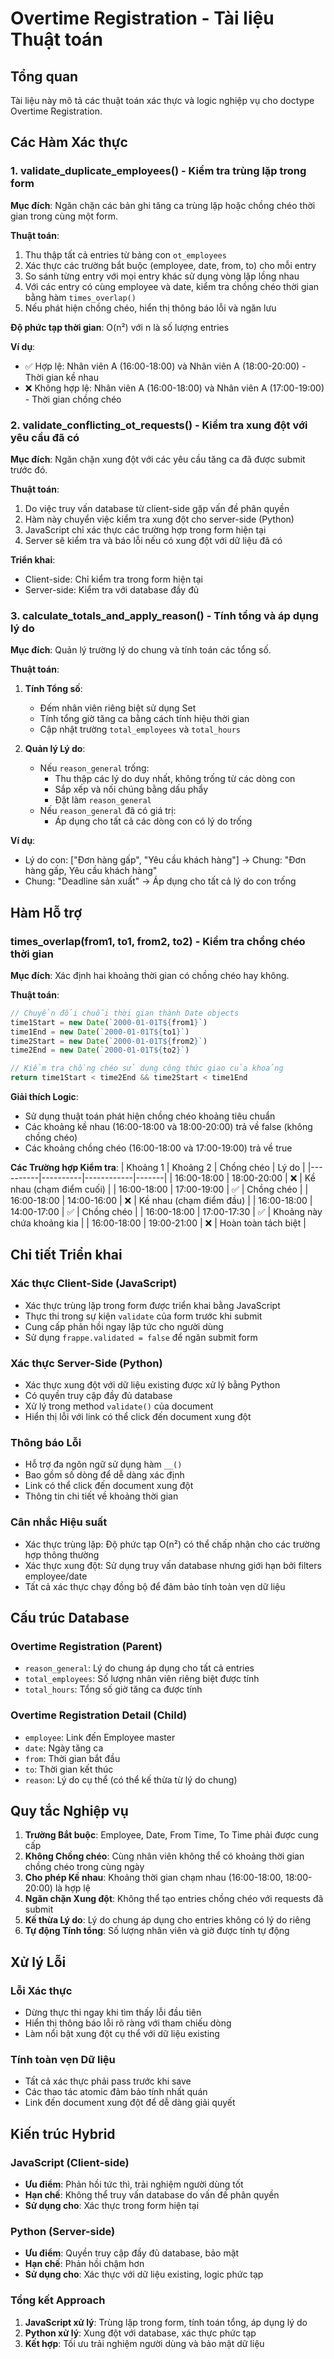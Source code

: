 # Overtime Registration - Tài liệu Thuật toán

## Tổng quan
Tài liệu này mô tả các thuật toán xác thực và logic nghiệp vụ cho doctype Overtime Registration.

## Các Hàm Xác thực

### 1. validate_duplicate_employees() - Kiểm tra trùng lặp trong form
**Mục đích**: Ngăn chặn các bản ghi tăng ca trùng lặp hoặc chồng chéo thời gian trong cùng một form.

**Thuật toán**:
1. Thu thập tất cả entries từ bảng con `ot_employees`
2. Xác thực các trường bắt buộc (employee, date, from, to) cho mỗi entry
3. So sánh từng entry với mọi entry khác sử dụng vòng lặp lồng nhau
4. Với các entry có cùng employee và date, kiểm tra chồng chéo thời gian bằng hàm `times_overlap()`
5. Nếu phát hiện chồng chéo, hiển thị thông báo lỗi và ngăn lưu

**Độ phức tạp thời gian**: O(n²) với n là số lượng entries

**Ví dụ**:
- ✅ Hợp lệ: Nhân viên A (16:00-18:00) và Nhân viên A (18:00-20:00) - Thời gian kề nhau
- ❌ Không hợp lệ: Nhân viên A (16:00-18:00) và Nhân viên A (17:00-19:00) - Thời gian chồng chéo

### 2. validate_conflicting_ot_requests() - Kiểm tra xung đột với yêu cầu đã có
**Mục đích**: Ngăn chặn xung đột với các yêu cầu tăng ca đã được submit trước đó.

**Thuật toán**:
1. Do việc truy vấn database từ client-side gặp vấn đề phân quyền
2. Hàm này chuyển việc kiểm tra xung đột cho server-side (Python)
3. JavaScript chỉ xác thực các trường hợp trong form hiện tại
4. Server sẽ kiểm tra và báo lỗi nếu có xung đột với dữ liệu đã có

**Triển khai**:
- Client-side: Chỉ kiểm tra trong form hiện tại
- Server-side: Kiểm tra với database đầy đủ

### 3. calculate_totals_and_apply_reason() - Tính tổng và áp dụng lý do
**Mục đích**: Quản lý trường lý do chung và tính toán các tổng số.

**Thuật toán**:
1. **Tính Tổng số**:
   - Đếm nhân viên riêng biệt sử dụng Set
   - Tính tổng giờ tăng ca bằng cách tính hiệu thời gian
   - Cập nhật trường `total_employees` và `total_hours`

2. **Quản lý Lý do**:
   - Nếu `reason_general` trống:
     - Thu thập các lý do duy nhất, không trống từ các dòng con
     - Sắp xếp và nối chúng bằng dấu phẩy
     - Đặt làm `reason_general`
   - Nếu `reason_general` đã có giá trị:
     - Áp dụng cho tất cả các dòng con có lý do trống

**Ví dụ**:
- Lý do con: ["Đơn hàng gấp", "Yêu cầu khách hàng"] → Chung: "Đơn hàng gấp, Yêu cầu khách hàng"
- Chung: "Deadline sản xuất" → Áp dụng cho tất cả lý do con trống

## Hàm Hỗ trợ

### times_overlap(from1, to1, from2, to2) - Kiểm tra chồng chéo thời gian
**Mục đích**: Xác định hai khoảng thời gian có chồng chéo hay không.

**Thuật toán**:
```javascript
// Chuyển đổi chuỗi thời gian thành Date objects
time1Start = new Date(`2000-01-01T${from1}`)
time1End = new Date(`2000-01-01T${to1}`)
time2Start = new Date(`2000-01-01T${from2}`)
time2End = new Date(`2000-01-01T${to2}`)

// Kiểm tra chồng chéo sử dụng công thức giao của khoảng
return time1Start < time2End && time2Start < time1End
```

**Giải thích Logic**:
- Sử dụng thuật toán phát hiện chồng chéo khoảng tiêu chuẩn
- Các khoảng kề nhau (16:00-18:00 và 18:00-20:00) trả về false (không chồng chéo)
- Các khoảng chồng chéo (16:00-18:00 và 17:00-19:00) trả về true

**Các Trường hợp Kiểm tra**:
| Khoảng 1 | Khoảng 2 | Chồng chéo | Lý do |
|----------|----------|------------|-------|
| 16:00-18:00 | 18:00-20:00 | ❌ | Kề nhau (chạm điểm cuối) |
| 16:00-18:00 | 17:00-19:00 | ✅ | Chồng chéo |
| 16:00-18:00 | 14:00-16:00 | ❌ | Kề nhau (chạm điểm đầu) |
| 16:00-18:00 | 14:00-17:00 | ✅ | Chồng chéo |
| 16:00-18:00 | 17:00-17:30 | ✅ | Khoảng này chứa khoảng kia |
| 16:00-18:00 | 19:00-21:00 | ❌ | Hoàn toàn tách biệt |

## Chi tiết Triển khai

### Xác thực Client-Side (JavaScript)
- Xác thực trùng lặp trong form được triển khai bằng JavaScript
- Thực thi trong sự kiện `validate` của form trước khi submit
- Cung cấp phản hồi ngay lập tức cho người dùng
- Sử dụng `frappe.validated = false` để ngăn submit form

### Xác thực Server-Side (Python)
- Xác thực xung đột với dữ liệu existing được xử lý bằng Python
- Có quyền truy cập đầy đủ database
- Xử lý trong method `validate()` của document
- Hiển thị lỗi với link có thể click đến document xung đột

### Thông báo Lỗi
- Hỗ trợ đa ngôn ngữ sử dụng hàm `__()`
- Bao gồm số dòng để dễ dàng xác định
- Link có thể click đến document xung đột
- Thông tin chi tiết về khoảng thời gian

### Cân nhắc Hiệu suất
- Xác thực trùng lặp: Độ phức tạp O(n²) có thể chấp nhận cho các trường hợp thông thường
- Xác thực xung đột: Sử dụng truy vấn database nhưng giới hạn bởi filters employee/date
- Tất cả xác thực chạy đồng bộ để đảm bảo tính toàn vẹn dữ liệu

## Cấu trúc Database

### Overtime Registration (Parent)
- `reason_general`: Lý do chung áp dụng cho tất cả entries
- `total_employees`: Số lượng nhân viên riêng biệt được tính
- `total_hours`: Tổng số giờ tăng ca được tính

### Overtime Registration Detail (Child)
- `employee`: Link đến Employee master
- `date`: Ngày tăng ca
- `from`: Thời gian bắt đầu
- `to`: Thời gian kết thúc  
- `reason`: Lý do cụ thể (có thể kế thừa từ lý do chung)

## Quy tắc Nghiệp vụ

1. **Trường Bắt buộc**: Employee, Date, From Time, To Time phải được cung cấp
2. **Không Chồng chéo**: Cùng nhân viên không thể có khoảng thời gian chồng chéo trong cùng ngày
3. **Cho phép Kề nhau**: Khoảng thời gian chạm nhau (16:00-18:00, 18:00-20:00) là hợp lệ
4. **Ngăn chặn Xung đột**: Không thể tạo entries chồng chéo với requests đã submit
5. **Kế thừa Lý do**: Lý do chung áp dụng cho entries không có lý do riêng
6. **Tự động Tính tổng**: Số lượng nhân viên và giờ được tính tự động

## Xử lý Lỗi

### Lỗi Xác thực
- Dừng thực thi ngay khi tìm thấy lỗi đầu tiên
- Hiển thị thông báo lỗi rõ ràng với tham chiếu dòng
- Làm nổi bật xung đột cụ thể với dữ liệu existing

### Tính toàn vẹn Dữ liệu
- Tất cả xác thực phải pass trước khi save
- Các thao tác atomic đảm bảo tính nhất quán
- Link đến document xung đột để dễ dàng giải quyết

## Kiến trúc Hybrid

### JavaScript (Client-side)
- **Ưu điểm**: Phản hồi tức thì, trải nghiệm người dùng tốt
- **Hạn chế**: Không thể truy vấn database do vấn đề phân quyền
- **Sử dụng cho**: Xác thực trong form hiện tại

### Python (Server-side)  
- **Ưu điểm**: Quyền truy cập đầy đủ database, bảo mật
- **Hạn chế**: Phản hồi chậm hơn
- **Sử dụng cho**: Xác thực với dữ liệu existing, logic phức tạp

### Tổng kết Approach
1. **JavaScript xử lý**: Trùng lặp trong form, tính toán tổng, áp dụng lý do
2. **Python xử lý**: Xung đột với database, xác thực phức tạp
3. **Kết hợp**: Tối ưu trải nghiệm người dùng và bảo mật dữ liệu